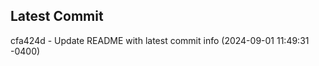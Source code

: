 
## Latest Commit
cfa424d - Update README with latest commit info (2024-09-01 11:49:31 -0400) <Yunxi-Zhou>
